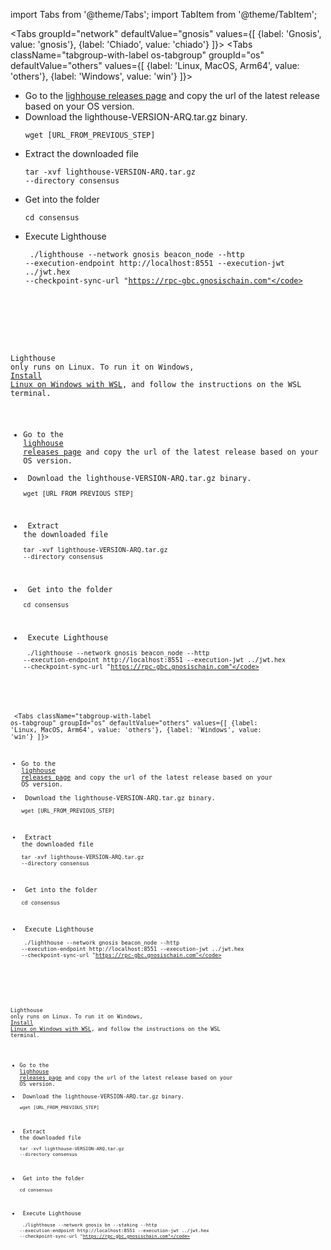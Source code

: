 import Tabs from '@theme/Tabs';
import TabItem from '@theme/TabItem';

<Tabs groupId="network" defaultValue="gnosis" values={[
    {label: 'Gnosis', value: 'gnosis'},
    {label: 'Chiado', value: 'chiado'}
]}>
    <TabItem value="gnosis">
        <Tabs className="tabgroup-with-label os-tabgroup" groupId="os" defaultValue="others" values={[
            {label: 'Linux, MacOS, Arm64', value: 'others'},
            {label: 'Windows', value: 'win'}
        ]}>
            <TabItem value="others">
                <div>
                    <ul>
                        <li>Go to the <a href="https://github.com/sigp/lighthouse/releases" target="_blank">lighhouse releases page</a> and copy the url of the latest release based on your OS version.</li>
                        <li>
                            Download the lighthouse-VERSION-ARQ.tar.gz binary.
                            <pre><code>wget [URL_FROM_PREVIOUS_STEP]</code></pre>
                        </li>
                        <li>
                            Extract the downloaded file
                            <pre><code>tar -xvf lighthouse-VERSION-ARQ.tar.gz --directory  consensus</code></pre>
                        </li>
                        <li>
                            Get into the folder
                            <pre><code>cd consensus</code></pre>
                        </li>
                        <li>
                            Execute Lighthouse
                            <pre><code> ./lighthouse --network gnosis beacon_node --http --execution-endpoint http://localhost:8551 --execution-jwt ../jwt.hex --checkpoint-sync-url "https://rpc-gbc.gnosischain.com"</code></pre>
                        </li>
                    </ul>
                </div>
            </TabItem>
            <TabItem value="win">
                <div>
                    <p>Lighthouse only runs on Linux. To run it on Windows, <a href="https://learn.microsoft.com/en-us/windows/wsl/install" target="_blank">Install Linux on Windows with WSL</a>, and follow the instructions on the WSL terminal.</p>
                    <ul>
                        <li>Go to the <a href="https://github.com/sigp/lighthouse/releases" target="_blank">lighhouse releases page</a> and copy the url of the latest release based on your OS version.</li>
                        <li>
                            Download the lighthouse-VERSION-ARQ.tar.gz binary.
                            <pre><code>wget [URL_FROM_PREVIOUS_STEP]</code></pre>
                        </li>
                        <li>
                            Extract the downloaded file
                            <pre><code>tar -xvf lighthouse-VERSION-ARQ.tar.gz --directory  consensus</code></pre>
                        </li>
                        <li>
                            Get into the folder
                            <pre><code>cd consensus</code></pre>
                        </li>
                        <li>
                            Execute Lighthouse
                            <pre><code> ./lighthouse --network gnosis beacon_node --http --execution-endpoint http://localhost:8551 --execution-jwt ../jwt.hex --checkpoint-sync-url "https://rpc-gbc.gnosischain.com"</code></pre>
                        </li>
                    </ul>
                </div>
            </TabItem>
        </Tabs>
    </TabItem>
    <TabItem value="chiado">
        <Tabs className="tabgroup-with-label os-tabgroup" groupId="os" defaultValue="others" values={[
            {label: 'Linux, MacOS, Arm64', value: 'others'},
            {label: 'Windows', value: 'win'}
        ]}>
            <TabItem value="others">
                <div>
                    <ul>
                        <li>Go to the <a href="https://github.com/sigp/lighthouse/releases" target="_blank">lighhouse releases page</a> and copy the url of the latest release based on your OS version.</li>
                        <li>
                            Download the lighthouse-VERSION-ARQ.tar.gz binary.
                            <pre><code>wget [URL_FROM_PREVIOUS_STEP]</code></pre>
                        </li>
                        <li>
                            Extract the downloaded file
                            <pre><code>tar -xvf lighthouse-VERSION-ARQ.tar.gz --directory  consensus</code></pre>
                        </li>
                        <li>
                            Get into the folder
                            <pre><code>cd consensus</code></pre>
                        </li>
                        <li>
                            Execute Lighthouse
                            <pre><code> ./lighthouse --network gnosis beacon_node --http --execution-endpoint http://localhost:8551 --execution-jwt ../jwt.hex --checkpoint-sync-url "https://rpc-gbc.gnosischain.com"</code></pre>
                        </li>
                    </ul>
                </div>
            </TabItem>
            <TabItem value="win">
                <div>
                    <p>Lighthouse only runs on Linux. To run it on Windows, <a href="https://learn.microsoft.com/en-us/windows/wsl/install" target="_blank">Install Linux on Windows with WSL</a>, and follow the instructions on the WSL terminal.</p>
                    <ul>
                        <li>Go to the <a href="https://github.com/sigp/lighthouse/releases" target="_blank">lighhouse releases page</a> and copy the url of the latest release based on your OS version.</li>
                        <li>
                            Download the lighthouse-VERSION-ARQ.tar.gz binary.
                            <pre><code>wget [URL_FROM_PREVIOUS_STEP]</code></pre>
                        </li>
                        <li>
                            Extract the downloaded file
                            <pre><code>tar -xvf lighthouse-VERSION-ARQ.tar.gz --directory  consensus</code></pre>
                        </li>
                        <li>
                            Get into the folder
                            <pre><code>cd consensus</code></pre>
                        </li>
                        <li>
                            Execute Lighthouse
                            <pre><code> ./lighthouse --network gnosis bn --staking --http --execution-endpoint http://localhost:8551 --execution-jwt ../jwt.hex --checkpoint-sync-url "https://rpc-gbc.gnosischain.com"</code></pre>
                        </li>
                    </ul>
                </div>
            </TabItem>
        </Tabs>
    </TabItem>
</Tabs>